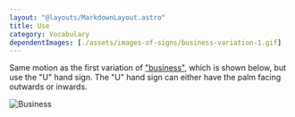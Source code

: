 ```yaml
---
layout: "@layouts/MarkdownLayout.astro"
title: Use
category: Vocabulary
dependentImages: [./assets/images-of-signs/business-variation-1.gif]
---
```


Same motion as the first variation of ["business"](./business#variation-1),
which is shown below,
but use the "U" hand sign.
The "U" hand sign can either have the palm facing outwards or inwards.

![Business](@signs/business-variation-1.gif)
